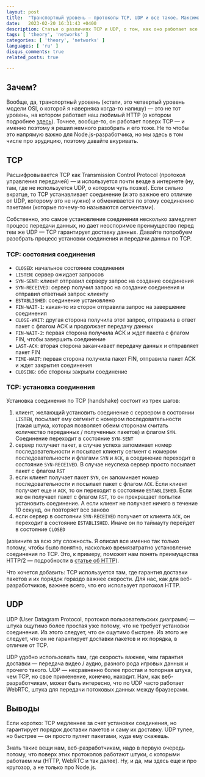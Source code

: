 ```yaml
---
layout: post
title:  "Транспортный уровень — протоколы TCP, UDP и все такое. Максимально просто (я старался)"
date:   2023-02-20 16:31:43 +0400
description: Статья о различиях TCP и UDP, о том, как оно работает все и о том, почему нам это нужно
tags: [ 'theory', 'networks' ]
categories: [ 'theory', 'networks' ]
languages: [ 'ru' ]
disqus_comments: true
related_posts: true

---
```


## Зачем?

Вообще, да, транспортный уровень (кстати, это четвертый уровень модели OSI, о которой я наверняка когда-то напишу) — это не тот уровень, на котором работает наш любимый HTTP (о котором подробнее [здесь](https://sptm.space/2023/http-in-details/)). Точнее, вообще-то, он работает поверх TCP — и именно поэтому я решил немного разобрать и его тоже. Не то чтобы это напрямую важно для Node.js-разработчика, но мы здесь в том числе про эрудицию, поэтому давайте вкуривать.

## TCP

Расшифровывается TCP как Transmission Control Protocol (протокол управления передачей) — и используется почти везде в интернете (ну, там, где не используется UDP, о котором чуть позже). Если сильно вкратце, то TCP устанавливает соединение (и это важное его отличие от UDP, которому это не нужно) и обменивается по этому соединению пакетами (которые почему-то называются сегментами).

Собственно, это самое установление соединения несколько замедляет процесс передачи данных, но дает неоспоримое преимущество перед тем же UDP — TCP гарантирует доставку данных. Давайте попробуем разобрать процесс установки соединения и передачи данных по TCP.

### TCP: состояния соединения

- `CLOSED`: начальное состояние соединения
- `LISTEN`: сервер ожидает запросов
- `SYN-SENT`: клиент отправил серверу запрос на создание соединения
- `SYN-RECEIVED`: сервер получил запрос на создание соединения и отправил ответный запрос клиенту
- `ESTABLISHED`: соединение установлено
- `FIN-WAIT-1`: какая-то из сторон отправила запрос на завершение соединения
- `CLOSE-WAIT`: другая сторона получила этот запрос, отправила в ответ пакет с флагом ACK и продолжает передачу данных
- `FIN-WAIT-2`: первая сторона получила ACK и ждет пакета с флагом FIN, чтобы завершить соединение
- `LAST-ACK`: вторая сторона заканчивает передачу данных и отправляет пакет FIN
- `TIME-WAIT`: первая сторона получила пакет FIN, отправила пакет ACK и ждет закрытия соединения
- `CLOSING`: обе стороны закрыли соединение

### TCP: установка соединения

Установка соединения по TCP (handshake) состоит из трех шагов:

1. клиент, желающий установить соединение с сервером в состоянии `LISTEN`, посылает ему сегмент с номером последовательности (такая штука, которая позволяет обеим сторонам считать количество переданных / полученных пакетов) и флагом `SYN`. Соединение переходит в состояние `SYN-SENT`
2. сервер получает пакет, в случае успеха запоминает номер последовательности и посылает клиенту сегмент с номером последовательности и флагами `SYN` и `ACK`, а соединение переходит в состояние `SYN-RECEIVED`. В случае неуспеха сервер просто посылает пакет с флагом `RST`
3. если клиент получает пакет `SYN`, он запоминает номер последовательности и посылает пакет с флагом `ACK`. Если клиент получает еще и `ACK`, то он переходит в состояние `ESTABLISHED`. Если же он получает пакет с флагом `RST`, то он прекращает попытки установить соединение. А если клиент не получает ничего в течение 10 секунд, он повторяет все заново
4. если сервер в состоянии `SYN-RECEIVED` получает от клиента `ACK`, он переходит в состояние `ESTABLISHED`. Иначе он по таймауту перейдет в состояние `CLOSED`

(извините за всю эту сложность. Я описал все именно так только потому, чтобы было понятно, насколько времязатратно установление соединения по TCP. Это, к примеру, поможет нам понять преимущества HTTP/2 — подробности в [статье об HTTP](https://sptm.space/2023/http-in-details/)).

Что хочется добавить: TCP используется там, где гарантия доставки пакетов и их порядок гораздо важнее скорости. Для нас, как для веб-разработчиков, важнее всего, что его использует протокол HTTP.

## UDP

UDP (User Datagram Protocol, протокол пользовательских диаграмм) — штука ощутимо более простая уже потому, что не требует установки соединения. Из этого следует, что он ощутимо быстрее. Из этого же следует, что он не гарантирует доставки пакетов и их порядка, в отличие от TCP.

UDP удобно использовать там, где скорость важнее, чем гарантия доставки — передача видео / аудио, разного рода игровых данных и прочего такого. UDP — несравненно более простая и топорная штука, чем TCP, но свое применение, конечно, находит. Нам, как веб-разработчикам, может быть интересно, что по UDP часто работает WebRTC, штука для передачи потоковых данных между браузерами.

## Выводы

Если коротко: TCP медленнее за счет установки соединения, но гарантирует порядок доставки пакетов и саму их доставку. UDP тупее, но быстрее — он просто пуляет пакетами, куда ему скажешь.

Знать такие вещи нам, веб-разработчикам, надо в первую очередь потому, что поверх этих протоколов работают штуки, с которыми работаем мы (HTTP, WebRTC и так далее). Ну, и да, мы здесь еще и про кругозор, а не только про Node.js.

